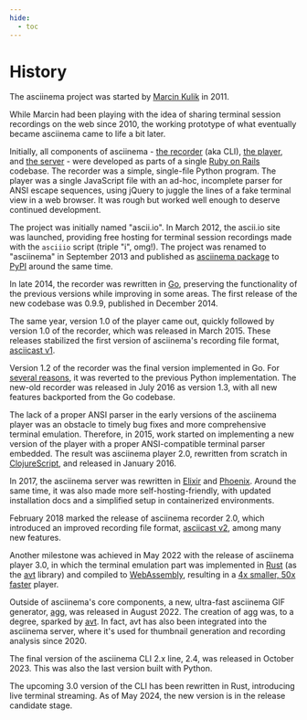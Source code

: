```yaml
---
hide:
  - toc
---
```


# History

The asciinema project was started by [Marcin Kulik](https://hachyderm.io/@ku1ik)
in 2011.

While Marcin had been playing with the idea of sharing terminal session
recordings on the web since 2010, the working prototype of what eventually
became asciinema came to life a bit later.

Initially, all components of asciinema - [the recorder](manual/cli/index.md)
(aka CLI), [the player](manual/player/index.md), and [the
server](manual/server/index.md) - were developed as parts of a single [Ruby on
Rails](https://rubyonrails.org/) codebase. The recorder was a simple,
single-file Python program. The player was a single JavaScript file with an
ad-hoc, incomplete parser for ANSI escape sequences, using jQuery to juggle the
lines of a fake terminal view in a web browser. It was rough but worked well
enough to deserve continued development.

The project was initially named "ascii.io". In March 2012, the ascii.io site was
launched, providing free hosting for terminal session recordings made with the
`asciiio` script (triple "i", omg!). The project was renamed to "asciinema" in
September 2013 and published as [asciinema
package](https://pypi.org/project/asciinema/) to [PyPI](https://pypi.org) around
the same time.

In late 2014, the recorder was rewritten in [Go](https://go.dev/), preserving
the functionality of the previous versions while improving in some areas. The
first release of the new codebase was 0.9.9, published in December 2014.

The same year, version 1.0 of the player came out, quickly followed by version
1.0 of the recorder, which was released in March 2015. These releases stabilized
the first version of asciinema's recording file format, [asciicast
v1](manual/asciicast/v1.md).

Version 1.2 of the recorder was the final version implemented in Go. For
[several
reasons](https://blog.asciinema.org/post/and-now-for-something-completely-different/),
it was reverted to the previous Python implementation. The new-old recorder was
released in July 2016 as version 1.3, with all new features backported from the
Go codebase.

The lack of a proper ANSI parser in the early versions of the asciinema player
was an obstacle to timely bug fixes and more comprehensive terminal emulation.
Therefore, in 2015, work started on implementing a new version of the player
with a proper ANSI-compatible terminal parser embedded. The result was asciinema
player 2.0, rewritten from scratch in
[ClojureScript](https://clojurescript.org/), and released in January 2016.

In 2017, the asciinema server was rewritten in
[Elixir](https://elixir-lang.org/) and
[Phoenix](https://www.phoenixframework.org/). Around the same time, it was also
made more self-hosting-friendly, with updated installation docs and a simplified
setup in containerized environments.

February 2018 marked the release of asciinema recorder 2.0, which introduced an
improved recording file format, [asciicast v2](manual/asciicast/v2.md), among
many new features.

Another milestone was achieved in May 2022 with the release of asciinema player
3.0, in which the terminal emulation part was implemented in
[Rust](https://www.rust-lang.org/) (as the
[avt](https://github.com/asciinema/avt) library) and compiled to
[WebAssembly](https://webassembly.org/), resulting in a [4x smaller, 50x
faster](https://blog.asciinema.org/post/smaller-faster/) player.

Outside of asciinema's core components, a new, ultra-fast asciinema GIF
generator, [agg](manual/agg/index.md), was released in August 2022. The creation
of agg was, to a degree, sparked by [avt](https://github.com/asciinema/avt). In
fact, avt has also been integrated into the asciinema server, where it's used
for thumbnail generation and recording analysis since 2020.

The final version of the asciinema CLI 2.x line, 2.4, was released in October
2023. This was also the last version built with Python.

The upcoming 3.0 version of the CLI has been rewritten in Rust, introducing live
terminal streaming. As of May 2024, the new version is in the release candidate
stage.
